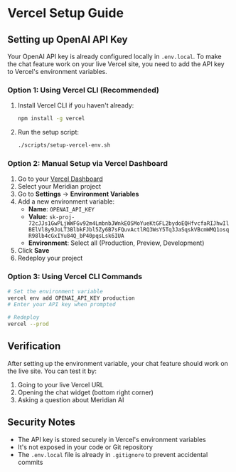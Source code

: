 # Vercel Setup Guide

## Setting up OpenAI API Key

Your OpenAI API key is already configured locally in `.env.local`. To make the chat feature work on your live Vercel site, you need to add the API key to Vercel's environment variables.

### Option 1: Using Vercel CLI (Recommended)

1. Install Vercel CLI if you haven't already:
   ```bash
   npm install -g vercel
   ```

2. Run the setup script:
   ```bash
   ./scripts/setup-vercel-env.sh
   ```

### Option 2: Manual Setup via Vercel Dashboard

1. Go to your [Vercel Dashboard](https://vercel.com/dashboard)
2. Select your Meridian project
3. Go to **Settings** → **Environment Variables**
4. Add a new environment variable:
   - **Name**: `OPENAI_API_KEY`
   - **Value**: `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`
   - **Environment**: Select all (Production, Preview, Development)
5. Click **Save**
6. Redeploy your project

### Option 3: Using Vercel CLI Commands

```bash
# Set the environment variable
vercel env add OPENAI_API_KEY production
# Enter your API key when prompted

# Redeploy
vercel --prod
```

## Verification

After setting up the environment variable, your chat feature should work on the live site. You can test it by:

1. Going to your live Vercel URL
2. Opening the chat widget (bottom right corner)
3. Asking a question about Meridian AI

## Security Notes

- The API key is stored securely in Vercel's environment variables
- It's not exposed in your code or Git repository
- The `.env.local` file is already in `.gitignore` to prevent accidental commits 